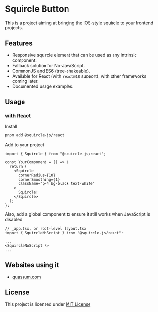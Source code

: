 # Squircle Button

This is a project aiming at bringing the iOS-style squircle to your frontend projects.

## Features

- Responsive squircle element that can be used as any intrinsic component.
- Fallback solution for No-JavaScript.
- CommonJS and ES6 (tree-shakeable).
- Available for React (with `react@18` support), with other frameworks coming later.
- Documented usage examples.

## Usage

### with React

Install

```bash
pnpm add @squircle-js/react
```

Add to your project

```tsx
import { Squircle } from "@squircle-js/react";

const YourComponent = () => {
  return (
    <Squircle
      cornerRadius={10}
      cornerSmoothing={1}
      className="p-4 bg-black text-white"
    >
      Squircle!
    </Squircle>
  );
};
```

Also, add a global component to ensure it still works when JavaScript is disabled.

```tsx
// _app.tsx, or root-level layout.tsx
import { SquircleNoScript } from "@squircle-js/react";

...
<SquircleNoScript />
...
```

## Websites using it

- [quassum.com](https://quassum.com/?utm_source=squircle-js)

## License

This project is licensed under [MIT License](./LICENSE)
